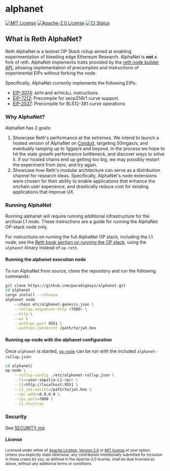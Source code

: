 # alphanet

<!-- [![Crates.io][crates-badge]][crates-io] -->
<!-- [![Downloads][downloads-badge]][crates-io] -->
[![MIT License][mit-badge]][mit-url]
[![Apache-2.0 License][apache-badge]][apache-url]
[![CI Status][actions-badge]][actions-url]

## What is Reth AlphaNet?

Reth AlphaNet is a testnet OP Stack rollup aimed at enabling experimentation of bleeding edge Ethereum Research.
AlphaNet is __not__ a fork of reth.
AlphaNet implements traits provided by the [reth node builder API](https://paradigmxyz.github.io/reth/docs/reth_node_builder/index.html), allowing implementation of precompiles and instructions of experimental EIPs without forking the node.

Specifically, AlphaNet currently implements the following EIPs:
 - [EIP-3074](https://eips.ethereum.org/EIPS/eip-3074): `AUTH` and `AUTHCALL` instructions.
 - [EIP-7212](https://eips.ethereum.org/EIPS/eip-7212): Precompile for secp256r1 curve support.
 - [EIP-2537](https://eips.ethereum.org/EIPS/eip-2537): Precompile for BLS12-381 curve operations.

### Why AlphaNet?

AlphaNet has 2 goals:
1. Showcase Reth's performance at the extremes. We intend to launch a hosted version of AlphaNet on [Conduit](https://conduit.xyz/), targeting 50mgas/s, and eventually ramping up to 1ggas/s and beyond. In the process we hope to hit the state growth performance bottleneck, and discover ways to solve it. If our hosted chains end up getting too big, we may possibly restart the experiment from zero, and try again.
2. Showcase how Reth's modular architecture can serve as a distribution channel for research ideas. Specifically,
AlphaNet's node extensions were chosen for their ability to enable applications that enhance the onchain user experience, and
drastically reduce cost for existing applications that improve UX.

### Running AlphaNet

Running alphanet will require running additional infrastructure for the archival L1 node. These instructions are a guide for
running the AlphaNet OP-stack node only.

For instructions on running the full AlphaNet OP stack, including the L1 node, see the [Reth book section on running the OP stack](https://paradigmxyz.github.io/reth/run/optimism.html), using the `alphanet` binary instead of `op-reth`.

#### Running the alphanet execution node

To run AlphaNet from source, clone the repository and run the following commands:

```bash
git clone https://github.com/paradigmxyz/alphanet.git
cd alphanet
cargo install --release
alphanet node
    --chain etc/alphanet-genesis.json \
    --rollup.sequencer-http <TODO> \
    --http \
    --ws \
    --authrpc.port 9551 \
    --authrpc.jwtsecret /path/to/jwt.hex
```

#### Running op-node with the alphanet configuration

Once `alphanet` is started, [`op-node`](https://github.com/ethereum-optimism/optimism/tree/develop/op-node) can be run with the
included `alphanet-rollup.json`:

```bash
cd alphanet/
op-node \
    --rollup.config ./etc/alphanet-rollup.json \
    --l1=<your-sepolia-L1-rpc> \
    --l2=http://localhost:9551 \
    --l2.jwt-secret=/path/to/jwt.hex \
    --rpc.addr=0.0.0.0 \
    --rpc.port=7000 \
    --l1.trustrpc
```

### Security

See [SECURITY.md](SECURITY.md).

#### License

<sup>
Licensed under either of <a href="LICENSE-APACHE">Apache License, Version
2.0</a> or <a href="LICENSE-MIT">MIT license</a> at your option.
</sup>

<br>

<sub>
Unless you explicitly state otherwise, any contribution intentionally submitted
for inclusion in these crates by you, as defined in the Apache-2.0 license,
shall be dual licensed as above, without any additional terms or conditions.
</sub>

<!-- [crates-badge]: https://img.shields.io/crates/v/alphanet.svg -->
<!-- [crates-io]: https://crates.io/crates/alphanet -->
<!-- [downloads-badge]: https://img.shields.io/crates/d/alphanet -->
[mit-badge]: https://img.shields.io/badge/license-MIT-blue.svg
[apache-badge]: https://img.shields.io/badge/license-Apache--2.0-blue.svg
[mit-url]: LICENSE-MIT
[apache-url]: LICENSE-APACHE
[actions-badge]: https://github.com/paradigmxyz/alphanet/workflows/unit/badge.svg
[actions-url]: https://github.com/paradigmxyz/alphanet/actions?query=workflow%3ACI+branch%3Amain
